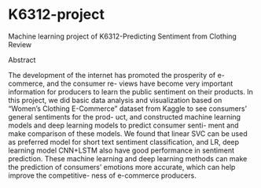 # K6312-project
Machine learning project of K6312-Predicting Sentiment from Clothing Review

Abstract

The development of the internet has promoted the prosperity of e-commerce, and the consumer re- views have become very important information for producers to learn the public sentiment on their products. In this project, we did basic data analysis and visualization based on “Women’s Clothing E-Commerce” dataset from Kaggle to see consumers’ general sentiments for the prod- uct, and constructed machine learning models and deep learning models to predict consumer senti- ment and make comparison of these models. We found that linear SVC can be used as preferred model for short text sentiment classification, and LR, deep learning model CNN+LSTM also have good performance in sentiment prediction. These machine learning and deep learning methods can make the prediction of consumers’ emotions more accurate, which can help improve the competitive- ness of e-commerce producers.
